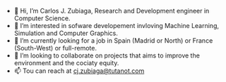 - 👋 Hi, I’m Carlos J. Zubiaga, Research and Development engineer in Computer Science.
- 👀 I’m interested in sofware developement invloving Machine Learning, Simulation and Computer Graphics.
- 🌱 I’m currently looking for a job in Spain (Madrid or North) or France (South-West) or full-remote.
- 💞️ I’m looking to collaborate on projects that aims to improve the environment and the cociaty equity.
- 📫 Tou can reach at cj.zubiaga@tutanot.com

<!---
cjzubiaga/cjzubiaga is a ✨ special ✨ repository because its `README.md` (this file) appears on your GitHub profile.
You can click the Preview link to take a look at your changes.
--->
